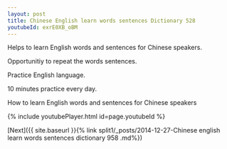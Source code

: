 ```yaml
---
layout: post
title: Chinese English learn words sentences Dictionary 528 
youtubeId: exrE0XB_oBM
---
```

 
 
Helps to learn English words and sentences for Chinese speakers.

Opportunitiy to repeat the words sentences. 

Practice English language. 
 
10 minutes practice every day. 
 
How to learn English words and sentences for Chinese speakers 
 
{% include youtubePlayer.html id=page.youtubeId %}
 
 
[Next]({{ site.baseurl }}{% link  split1/_posts/2014-12-27-Chinese english learn words sentences dictionary 958 .md%})
 
